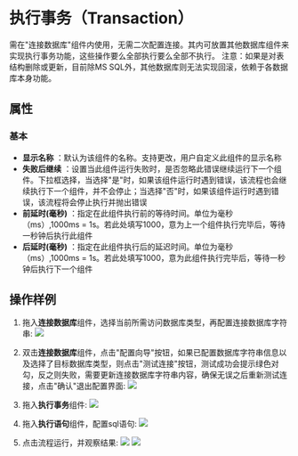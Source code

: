# 执行事务（Transaction）

需在&quot;连接数据库&quot;组件内使用，无需二次配置连接。其内可放置其他数据库组件来实现执行事务功能，这些操作要么全部执行要么全部不执行。
注意：如果是对表结构删除或更新，目前除MS SQL外，其他数据库则无法实现回滚，依赖于各数据库本身功能。

## 属性

### 基本

- **显示名称** ：默认为该组件的名称。支持更改，用户自定义此组件的显示名称
- **失败后继续** ：设置当此组件运行失败时，是否忽略此错误继续运行下一个组件。下拉框选择，当选择"是"时，如果该组件运行时遇到错误，该流程也会继续执行下一个组件，并不会停止；当选择"否"时，如果该组件运行时遇到错误，该流程将会停止执行并抛出错误
- **前延时(毫秒)** ：指定在此组件执行前的等待时间。单位为毫秒（ms）,1000ms = 1s。若此处填写1000，意为上一个组件执行完毕后，等待一秒钟后执行此组件
- **后延时(毫秒)** ：指定在此组件执行后的延迟时间。单位为毫秒（ms）,1000ms = 1s。若此处填写1000，意为此组件执行完毕后，等待一秒钟后执行下一个组件


## 操作样例
1. 拖入**连接数据库**组件，选择当前所需访问数据库类型，再配置连接数据库字符串:
![](https://docimages.blob.core.chinacloudapi.cn/images/Activities/connect_db1.png)

2. 双击**连接数据库**组件，点击"配置向导"按钮，如果已配置数据库字符串信息以及选择了目标数据库类型，则点击"测试连接"按钮，测试成功会提示绿色对勾，反之则失败，需要更新连接数据库字符串内容，确保无误之后重新测试连接，点击"确认"退出配置界面:
![](https://docimages.blob.core.chinacloudapi.cn/images/Activities/connect_db2.png)

3. 拖入**执行事务**组件:
![](https://docimages.blob.core.chinacloudapi.cn/images/Activities/connect_db10.png)

4. 拖入**执行语句**组件，配置sql语句:
![](https://docimages.blob.core.chinacloudapi.cn/images/Activities/connect_db11.png)

5. 点击流程运行，并观察结果:
![](https://docimages.blob.core.chinacloudapi.cn/images/Activities/connect_db12.png)
![](https://docimages.blob.core.chinacloudapi.cn/images/Activities/connect_db9.png)
